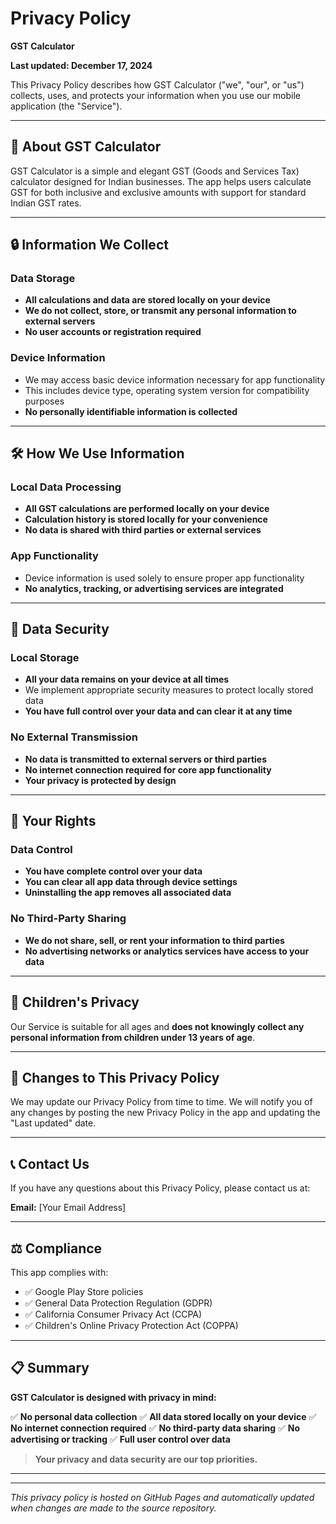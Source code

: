 # Privacy Policy

**GST Calculator**

**Last updated: December 17, 2024**

This Privacy Policy describes how GST Calculator ("we", "our", or "us") collects, uses, and protects your information when you use our mobile application (the "Service").

---

## 📱 About GST Calculator

GST Calculator is a simple and elegant GST (Goods and Services Tax) calculator designed for Indian businesses. The app helps users calculate GST for both inclusive and exclusive amounts with support for standard Indian GST rates.

---

## 🔒 Information We Collect

### Data Storage
- **All calculations and data are stored locally on your device**
- **We do not collect, store, or transmit any personal information to external servers**
- **No user accounts or registration required**

### Device Information
- We may access basic device information necessary for app functionality
- This includes device type, operating system version for compatibility purposes
- **No personally identifiable information is collected**

---

## 🛠 How We Use Information

### Local Data Processing
- **All GST calculations are performed locally on your device**
- **Calculation history is stored locally for your convenience**
- **No data is shared with third parties or external services**

### App Functionality
- Device information is used solely to ensure proper app functionality
- **No analytics, tracking, or advertising services are integrated**

---

## 🔐 Data Security

### Local Storage
- **All your data remains on your device at all times**
- We implement appropriate security measures to protect locally stored data
- **You have full control over your data and can clear it at any time**

### No External Transmission
- **No data is transmitted to external servers or third parties**
- **No internet connection required for core app functionality**
- **Your privacy is protected by design**

---

## 👤 Your Rights

### Data Control
- **You have complete control over your data**
- **You can clear all app data through device settings**
- **Uninstalling the app removes all associated data**

### No Third-Party Sharing
- **We do not share, sell, or rent your information to third parties**
- **No advertising networks or analytics services have access to your data**

---

## 👶 Children's Privacy

Our Service is suitable for all ages and **does not knowingly collect any personal information from children under 13 years of age**.

---

## 📝 Changes to This Privacy Policy

We may update our Privacy Policy from time to time. We will notify you of any changes by posting the new Privacy Policy in the app and updating the "Last updated" date.

---

## 📞 Contact Us

If you have any questions about this Privacy Policy, please contact us at:

**Email:** [Your Email Address]

---

## ⚖️ Compliance

This app complies with:
- ✅ Google Play Store policies
- ✅ General Data Protection Regulation (GDPR)
- ✅ California Consumer Privacy Act (CCPA)
- ✅ Children's Online Privacy Protection Act (COPPA)

---

## 📋 Summary

**GST Calculator is designed with privacy in mind:**

✅ **No personal data collection**
✅ **All data stored locally on your device**
✅ **No internet connection required**
✅ **No third-party data sharing**
✅ **No advertising or tracking**
✅ **Full user control over data**

> **Your privacy and data security are our top priorities.**

---

---

*This privacy policy is hosted on GitHub Pages and automatically updated when changes are made to the source repository.*
